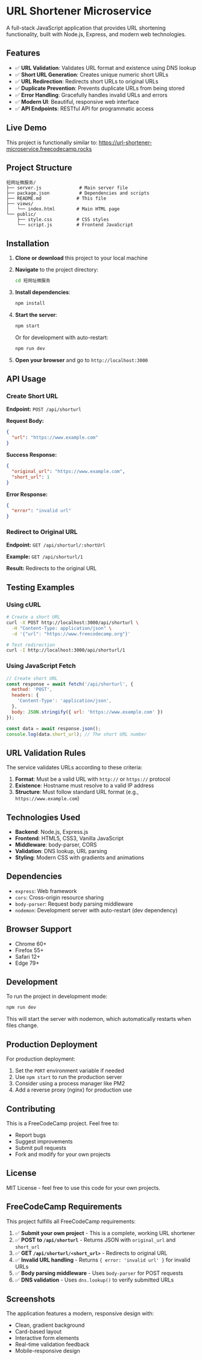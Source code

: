 # URL Shortener Microservice

A full-stack JavaScript application that provides URL shortening functionality, built with Node.js, Express, and modern web technologies.

## Features

- ✅ **URL Validation**: Validates URL format and existence using DNS lookup
- ✅ **Short URL Generation**: Creates unique numeric short URLs
- ✅ **URL Redirection**: Redirects short URLs to original URLs
- ✅ **Duplicate Prevention**: Prevents duplicate URLs from being stored
- ✅ **Error Handling**: Gracefully handles invalid URLs and errors
- ✅ **Modern UI**: Beautiful, responsive web interface
- ✅ **API Endpoints**: RESTful API for programmatic access

## Live Demo

This project is functionally similar to: https://url-shortener-microservice.freecodecamp.rocks

## Project Structure

```
短网址微服务/
├── server.js              # Main server file
├── package.json           # Dependencies and scripts
├── README.md             # This file
├── views/
│   └── index.html        # Main HTML page
└── public/
    ├── style.css         # CSS styles
    └── script.js         # Frontend JavaScript
```

## Installation

1. **Clone or download** this project to your local machine
2. **Navigate** to the project directory:
   ```bash
   cd 短网址微服务
   ```
3. **Install dependencies**:
   ```bash
   npm install
   ```
4. **Start the server**:
   ```bash
   npm start
   ```
   
   Or for development with auto-restart:
   ```bash
   npm run dev
   ```

5. **Open your browser** and go to `http://localhost:3000`

## API Usage

### Create Short URL

**Endpoint:** `POST /api/shorturl`

**Request Body:**
```json
{
  "url": "https://www.example.com"
}
```

**Success Response:**
```json
{
  "original_url": "https://www.example.com",
  "short_url": 1
}
```

**Error Response:**
```json
{
  "error": "invalid url"
}
```

### Redirect to Original URL

**Endpoint:** `GET /api/shorturl/:shortUrl`

**Example:** `GET /api/shorturl/1`

**Result:** Redirects to the original URL

## Testing Examples

### Using cURL

```bash
# Create a short URL
curl -X POST http://localhost:3000/api/shorturl \
  -H "Content-Type: application/json" \
  -d '{"url": "https://www.freecodecamp.org"}'

# Test redirection
curl -I http://localhost:3000/api/shorturl/1
```

### Using JavaScript Fetch

```javascript
// Create short URL
const response = await fetch('/api/shorturl', {
  method: 'POST',
  headers: {
    'Content-Type': 'application/json',
  },
  body: JSON.stringify({ url: 'https://www.example.com' })
});

const data = await response.json();
console.log(data.short_url); // The short URL number
```

## URL Validation Rules

The service validates URLs according to these criteria:

1. **Format**: Must be a valid URL with `http://` or `https://` protocol
2. **Existence**: Hostname must resolve to a valid IP address
3. **Structure**: Must follow standard URL format (e.g., `https://www.example.com`)

## Technologies Used

- **Backend**: Node.js, Express.js
- **Frontend**: HTML5, CSS3, Vanilla JavaScript
- **Middleware**: body-parser, CORS
- **Validation**: DNS lookup, URL parsing
- **Styling**: Modern CSS with gradients and animations

## Dependencies

- `express`: Web framework
- `cors`: Cross-origin resource sharing
- `body-parser`: Request body parsing middleware
- `nodemon`: Development server with auto-restart (dev dependency)

## Browser Support

- Chrome 60+
- Firefox 55+
- Safari 12+
- Edge 79+

## Development

To run the project in development mode:

```bash
npm run dev
```

This will start the server with nodemon, which automatically restarts when files change.

## Production Deployment

For production deployment:

1. Set the `PORT` environment variable if needed
2. Use `npm start` to run the production server
3. Consider using a process manager like PM2
4. Add a reverse proxy (nginx) for production use

## Contributing

This is a FreeCodeCamp project. Feel free to:

- Report bugs
- Suggest improvements
- Submit pull requests
- Fork and modify for your own projects

## License

MIT License - feel free to use this code for your own projects.

## FreeCodeCamp Requirements

This project fulfills all FreeCodeCamp requirements:

1. ✅ **Submit your own project** - This is a complete, working URL shortener
2. ✅ **POST to `/api/shorturl`** - Returns JSON with `original_url` and `short_url`
3. ✅ **GET `/api/shorturl/<short_url>`** - Redirects to original URL
4. ✅ **Invalid URL handling** - Returns `{ error: 'invalid url' }` for invalid URLs
5. ✅ **Body parsing middleware** - Uses `body-parser` for POST requests
6. ✅ **DNS validation** - Uses `dns.lookup()` to verify submitted URLs

## Screenshots

The application features a modern, responsive design with:
- Clean, gradient background
- Card-based layout
- Interactive form elements
- Real-time validation feedback
- Mobile-responsive design

